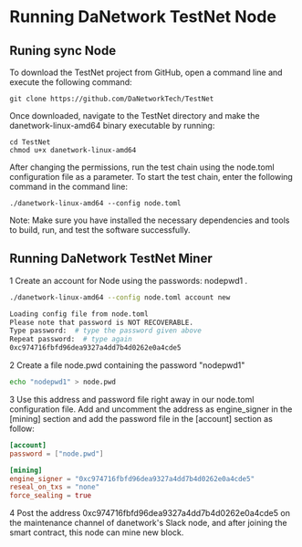 # Running DaNetwork TestNet Node

## Runing sync Node
To download the TestNet project from GitHub, open a command line and execute the following command:
```
git clone https://github.com/DaNetworkTech/TestNet
```

Once downloaded, navigate to the TestNet directory and make the danetwork-linux-amd64 binary executable by running:
```
cd TestNet
chmod u+x danetwork-linux-amd64
```
After changing the permissions, run the test chain using the node.toml configuration file as a parameter. To start the test chain, enter the following command in the command line:
```
./danetwork-linux-amd64 --config node.toml
```
Note: Make sure you have installed the necessary dependencies and tools to build, run, and test the software successfully.

## Running DaNetwork TestNet Miner

1 Create an account for Node using the passwords: nodepwd1 .

```bash
./danetwork-linux-amd64 --config node.toml account new

Loading config file from node.toml
Please note that password is NOT RECOVERABLE.
Type password:  # type the password given above
Repeat password:  # type again
0xc974716fbfd96dea9327a4dd7b4d0262e0a4cde5
```
2 Create a file node.pwd containing the password "nodepwd1"

```bash
echo "nodepwd1" > node.pwd
```

3 Use this address and password file right away in our node.toml configuration file. Add and uncomment the address as engine_signer in the [mining] section and add the password file in the [account] section as follow:

```toml
[account]
password = ["node.pwd"]

[mining]
engine_signer = "0xc974716fbfd96dea9327a4dd7b4d0262e0a4cde5"
reseal_on_txs = "none"
force_sealing = true

```

4 Post the address 0xc974716fbfd96dea9327a4dd7b4d0262e0a4cde5 on the maintenance channel of danetwork's Slack node, and after joining the smart contract, this node can mine new block.


